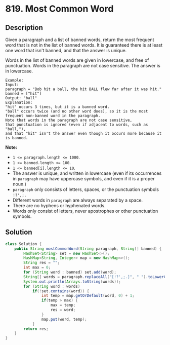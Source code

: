 # 819. Most Common Word

## Description

Given a paragraph and a list of banned words, return the most frequent word that is not in the list of banned words.  It is guaranteed there is at least one word that isn't banned, and that the answer is unique.

Words in the list of banned words are given in lowercase, and free of punctuation.  Words in the paragraph are not case sensitive.  The answer is in lowercase.

```
Example:
Input: 
paragraph = "Bob hit a ball, the hit BALL flew far after it was hit."
banned = ["hit"]
Output: "ball"
Explanation: 
"hit" occurs 3 times, but it is a banned word.
"ball" occurs twice (and no other word does), so it is the most frequent non-banned word in the paragraph. 
Note that words in the paragraph are not case sensitive,
that punctuation is ignored (even if adjacent to words, such as "ball,"), 
and that "hit" isn't the answer even though it occurs more because it is banned.
```

 

**Note:**

- `1 <= paragraph.length <= 1000`.
- `1 <= banned.length <= 100`.
- `1 <= banned[i].length <= 10`.
- The answer is unique, and written in lowercase (even if its occurrences in `paragraph` may have uppercase symbols, and even if it is a proper noun.)
- `paragraph` only consists of letters, spaces, or the punctuation symbols `!?',;.`
- Different words in `paragraph` are always separated by a space.
- There are no hyphens or hyphenated words.
- Words only consist of letters, never apostrophes or other punctuation symbols.

 

## Solution 

```java
class Solution {
    public String mostCommonWord(String paragraph, String[] banned) {
        HashSet<String> set = new HashSet<>();
        HashMap<String, Integer> map = new HashMap<>();
        String res = "";
        int max = 0;
        for (String word : banned) set.add(word);
        String[] words = paragraph.replaceAll("[!?',;.]", " ").toLowerCase().split("\\s+");
        System.out.println(Arrays.toString(words));
        for (String word : words)
            if(!set.contains(word)) {
                int temp = map.getOrDefault(word, 0) + 1;
                if(temp > max) {
                    max = temp;
                    res = word;
                }
                map.put(word, temp);
            }
        return res;
    }
}
```

